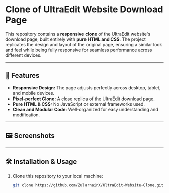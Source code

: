 # Clone of UltraEdit Website Download Page

This repository contains a **responsive clone** of the UltraEdit website's download page, built entirely with **pure HTML and CSS**. The project replicates the design and layout of the original page, ensuring a similar look and feel while being fully responsive for seamless performance across different devices.

---

## 🌟 Features

- **Responsive Design:** The page adjusts perfectly across desktop, tablet, and mobile devices.
- **Pixel-perfect Clone:** A close replica of the UltraEdit download page.
- **Pure HTML & CSS:** No JavaScript or external frameworks used.
- **Clean and Modular Code:** Well-organized for easy understanding and modification.

---

## 🖼️ Screenshots

<Add screenshots or GIFs showing the cloned webpage on different devices.>

---

## 🛠️ Installation & Usage

1. Clone this repository to your local machine:
   ```bash
   git clone https://github.com/ZularnainX/UltraEdit-Website-Clone.git
